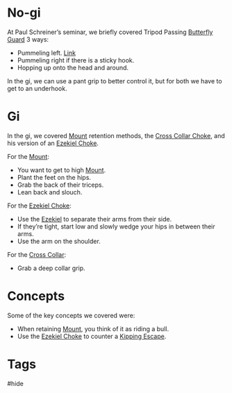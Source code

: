 # No-gi
At Paul Schreiner’s seminar, we briefly covered Tripod Passing [Butterfly Guard](obsidian://open?vault=Obsidian-BJJ-Notes&file=Guards%2FButterfly%20Guard) 3 ways:
- Pummeling left. [Link](https://www.youtube.com/watch?v=AqWfsjNd7Pg)
- Pummeling right if there is a sticky hook.
- Hopping up onto the head and around.

In the gi, we can use a pant grip to better control it, but for both we have to get to an underhook.
# Gi
In the gi, we covered [Mount](obsidian://open?vault=Obsidian-BJJ-Notes&file=Positions%2FMount) retention methods, the [Cross Collar Choke](obsidian://open?vault=Obsidian-BJJ-Notes&file=Submissions%2FCross%20Collar%20Choke), and his version of an [Ezekiel Choke](obsidian://open?vault=Obsidian-BJJ-Notes&file=Submissions%2FEzekiel%20Choke).

For the [Mount](obsidian://open?vault=Obsidian-BJJ-Notes&file=Positions%2FMount):
- You want to get to high [Mount](obsidian://open?vault=Obsidian-BJJ-Notes&file=Positions%2FMount).
- Plant the feet on the hips.
- Grab the back of their triceps.
- Lean back and slouch.

For the [Ezekiel Choke](obsidian://open?vault=Obsidian-BJJ-Notes&file=Submissions%2FEzekiel%20Choke):
- Use the [Ezekiel](obsidian://open?vault=Obsidian-BJJ-Notes&file=Submissions%2FEzekiel%20Choke) to separate their arms from their side.
- If they’re tight, start low and slowly wedge your hips in between their arms.
- Use the arm on the shoulder.

For the [Cross Collar](obsidian://open?vault=Obsidian-BJJ-Notes&file=Submissions%2FCross%20Collar%20Choke):
- Grab a deep collar grip.
# Concepts
Some of the key concepts we covered were:
- When retaining [Mount](obsidian://open?vault=Obsidian-BJJ-Notes&file=Positions%2FMount), you think of it as riding a bull.
- Use the [Ezekiel Choke](obsidian://open?vault=Obsidian-BJJ-Notes&file=Submissions%2FEzekiel%20Choke) to counter a [Kipping Escape](obsidian://open?vault=Obsidian-BJJ-Notes&file=Escapes%2FKipping%20Escape).
# Tags
#hide 